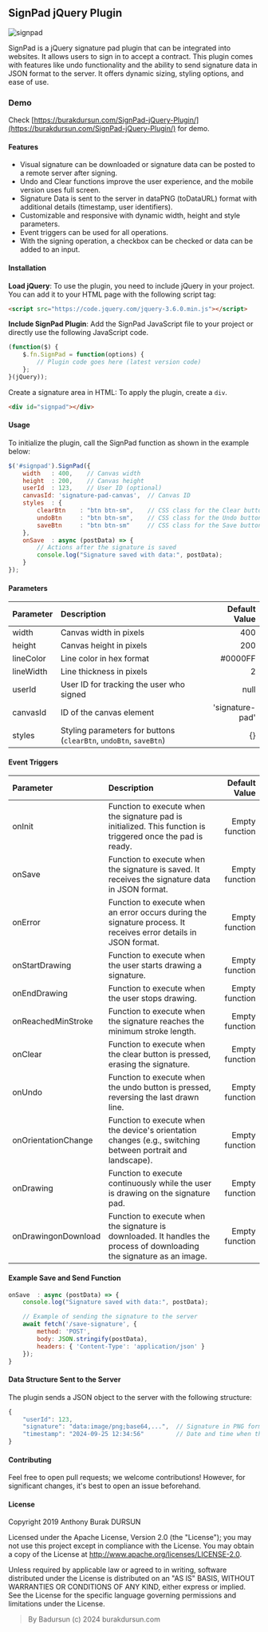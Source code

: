 ## SignPad jQuery Plugin

![signpad](https://github.com/user-attachments/assets/743f514a-2271-4128-827a-6455c227c5fe)

SignPad is a jQuery signature pad plugin that can be integrated into websites. It allows users to sign in to accept a contract. This plugin comes with features like undo functionality and the ability to send signature data in JSON format to the server. It offers dynamic sizing, styling options, and ease of use.

### Demo
Check [https://burakdursun.com/SignPad-jQuery-Plugin/](https://burakdursun.com/SignPad-jQuery-Plugin/) for demo.

#### Features

- Visual signature can be downloaded or signature data can be posted to a remote server after signing.
- Undo and Clear functions improve the user experience, and the mobile version uses full screen.
- Signature Data is sent to the server in dataPNG (toDataURL) format with additional details (timestamp, user identifiers).
- Customizable and responsive with dynamic width, height and style parameters.
- Event triggers can be used for all operations.
- With the signing operation, a checkbox can be checked or data can be added to an input.

#### Installation

**Load jQuery**: To use the plugin, you need to include jQuery in your project. You can add it to your HTML page with the following script tag:

```html
<script src="https://code.jquery.com/jquery-3.6.0.min.js"></script>
```

**Include SignPad Plugin**: Add the SignPad JavaScript file to your project or directly use the following JavaScript code.

```javascript
(function($) {
    $.fn.SignPad = function(options) {
        // Plugin code goes here (latest version code)
    };
}(jQuery));
```
Create a signature area in HTML: To apply the plugin, create a `div`.

```html
<div id="signpad"></div>
```
#### Usage

To initialize the plugin, call the SignPad function as shown in the example below:

```javascript
$('#signpad').SignPad({
    width   : 400,    // Canvas width
    height  : 200,    // Canvas height
    userId  : 123,    // User ID (optional)
    canvasId: 'signature-pad-canvas',  // Canvas ID
    styles  : {
        clearBtn    : "btn btn-sm",    // CSS class for the Clear button
        undoBtn     : "btn btn-sm",    // CSS class for the Undo button
        saveBtn     : "btn btn-sm"     // CSS class for the Save button
    },
    onSave  : async (postData) => {
        // Actions after the signature is saved
        console.log("Signature saved with data:", postData);
    }
});
```

#### Parameters

| Parameter | Description | Default Value |
|:---|:---|---:|
| width | Canvas width in pixels | 400 |
| height | Canvas height in pixels | 200 |
| lineColor | Line color in hex format | #0000FF |
| lineWidth | Line thickness in pixels | 2 |
| userId | User ID for tracking the user who signed | null |
| canvasId | ID of the canvas element | 'signature-pad' |
| styles | Styling parameters for buttons (`clearBtn`, `undoBtn`, `saveBtn`) | {} |

#### Event Triggers
| Parameter | Description | Default Value |
|:---|:---|---:|
| onInit | Function to execute when the signature pad is initialized. This function is triggered once the pad is ready. | Empty function |
| onSave | Function to execute when the signature is saved. It receives the signature data in JSON format. | Empty function |
| onError | Function to execute when an error occurs during the signature process. It receives error details in JSON format. | Empty function |
| onStartDrawing | Function to execute when the user starts drawing a signature. | Empty function |
| onEndDrawing | Function to execute when the user stops drawing. | Empty function |
| onReachedMinStroke | Function to execute when the signature reaches the minimum stroke length. | Empty function |
| onClear | Function to execute when the clear button is pressed, erasing the signature. | Empty function |
| onUndo | Function to execute when the undo button is pressed, reversing the last drawn line. | Empty function |
| onOrientationChange | Function to execute when the device's orientation changes (e.g., switching between portrait and landscape). | Empty function |
| onDrawing | Function to execute continuously while the user is drawing on the signature pad. | Empty function |
| onDrawingonDownload | Function to execute when the signature is downloaded. It handles the process of downloading the signature as an image. | Empty function |

#### Example Save and Send Function

```javascript
onSave  : async (postData) => {
    console.log("Signature saved with data:", postData);

    // Example of sending the signature to the server
    await fetch('/save-signature', {
        method: 'POST',
        body: JSON.stringify(postData),
        headers: { 'Content-Type': 'application/json' }
    });
}
```
#### Data Structure Sent to the Server

The plugin sends a JSON object to the server with the following structure:

```javascript
{
    "userId": 123,
    "signature": "data:image/png;base64,...",  // Signature in PNG format as base64
    "timestamp": "2024-09-25 12:34:56"         // Date and time when the signature was made
}
```

#### Contributing
Feel free to open pull requests; we welcome contributions! However, for significant changes, it's best to open an issue beforehand.

#### License
Copyright 2019 Anthony Burak DURSUN

Licensed under the Apache License, Version 2.0 (the "License");
you may not use this project except in compliance with the License.
You may obtain a copy of the License at http://www.apache.org/licenses/LICENSE-2.0.

Unless required by applicable law or agreed to in writing, software
distributed under the License is distributed on an "AS IS" BASIS,
WITHOUT WARRANTIES OR CONDITIONS OF ANY KIND, either express or implied.
See the License for the specific language governing permissions and
limitations under the License.

> By Badursun (c) 2024 burakdursun.com
